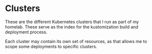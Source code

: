 # Clusters

These are the different Kubernetes clusters that I run as part of my homelab. These serve as the index for the kustomization build and deployment process.

Each cluster may contain its own set of resources, as that allows me to scope some deployments to specific clusters.
